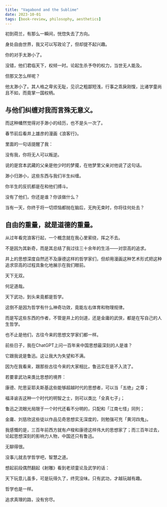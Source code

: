 ```yaml
---
title: "Vagabond and the Sublime"
date: 2023-10-01
tags: [book-review, philosophy, aesthetics]
---
```


初到荷兰，有那么一瞬间，恍惚失去了方向。

身处自由世界，我又可以写政论了，但却提不起兴趣。

你的对手太渺小了。

没错，他们君临天下，权倾一时。论起生杀予夺的权力，当世无人能及。

但那又怎么样呢？

他太渺小了。其人格之卑劣无耻，见识之粗鄙短浅，行事之乖戾刚愎，比诸学童尚且不如，而竟掌一国权柄。

与他们纠缠对我而言殊无意义。
---

而这种幡然觉得对手渺小的经历，也不是头一次了。

春节前后看井上雄彦的漫画《浪客行》。

里面的一句话提醒了我：
> 

没有我，你将无人可以叛逆。

说的是宫本武藏的父亲是他少时的梦魇，在他梦里父亲对他说了这句话。

渺小归渺小，这些东西与我们半生纠缠。

你半生的反抗都是在和他们搏斗。

没有了他们，你还是谁？你该做什么？

当有一天，你终于将一切烦恼都抛在脑后，无拘无束时，你将往何处去？

自由的重量，就是道德的重量。
---

从过年看完浪客行起，一个概念就在我心里萦绕，挥之不去。

不是因为其新奇，而是其总结了我过往三十余年的生活——对崇高的追求。

井上的思想深度自然还不及康德这样的哲学家们，但却用漫画这种艺术形式把这种追求崇高的过程具象化地展示在我们眼前。

天下无双。

何足道哉。

天下武功，到头来竟都是哲学。

这倒不是因为哲学有什么神奇功效，竟能左右体育和物理规律。

而是写这些东西的作者，不管是井上的剑道，还是金庸的武侠，都是在写自己的人生哲学。

也不止是他们，古往今来的思想文学家们都一样。

前些日子，我在ChatGPT上问一百年来中国思想最深刻的人是谁？

它跟我说是鲁迅。这让我大为失望和不满。

因为在我看来，跟那些古往今来的大家相比，鲁迅实在是不入流了。

若要拿武功来类比思想的境界：

康德、陀思妥耶夫斯基这些能够超越时代的思想者，可以当「五绝」之尊；

福泽谕吉这种一个时代的明智之士，则可以类比「全真七子」；

鲁迅之流眼光局限于一个时代还看不分明的，只配和「江南七怪」同列；

金庸、刘慈欣这些徒以作品见奇思想实无深度的，则勉强可充「黄河四鬼」。

我感慨的是，三百年前西方就有卢梭和康德这样伟大的思想家了；而三百年过去，论起思想深刻的影响力人物，中国还只有鲁迅。

无聊得很。

没事儿就去学哲学吧，智慧之道。

想起前段偶然翻起《射雕》看到老顽童论及武学的话：
> 

天下玩意儿虽多，可是玩得久了，终究没味。只有武功，才越玩越有趣。

哲学也是一样。

追求真理的路，没有穷尽。
